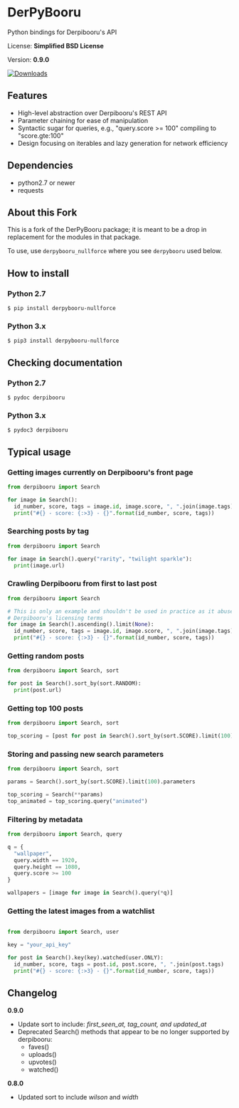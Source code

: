 # DerPyBooru

Python bindings for Derpibooru's API

License: **Simplified BSD License**

Version: **0.9.0**

[![Downloads](https://pepy.tech/badge/derpybooru-nullforce)](https://pepy.tech/project/derpybooru-nullforce)

## Features

- High-level abstraction over Derpibooru's REST API
- Parameter chaining for ease of manipulation
- Syntactic sugar for queries, e.g., "query.score >= 100" compiling to "score.gte:100"
- Design focusing on iterables and lazy generation for network efficiency

## Dependencies

- python2.7 or newer
- requests

## About this Fork

This is a fork of the DerPyBooru package; it is meant to be a drop in replacement
for the modules in that package.

To use, use `derpybooru_nullforce` where you see `derpybooru` used below.

## How to install

### Python 2.7

    $ pip install derpybooru-nullforce

### Python 3.x

    $ pip3 install derpybooru-nullforce

## Checking documentation

### Python 2.7

    $ pydoc derpibooru

### Python 3.x

    $ pydoc3 derpibooru

## Typical usage

### Getting images currently on Derpibooru's front page

```python
from derpibooru import Search

for image in Search():
  id_number, score, tags = image.id, image.score, ", ".join(image.tags)
  print("#{} - score: {:>3} - {}".format(id_number, score, tags))
```

### Searching posts by tag

```python
from derpibooru import Search

for image in Search().query("rarity", "twilight sparkle"):
  print(image.url)
```

### Crawling Derpibooru from first to last post

```python
from derpibooru import Search

# This is only an example and shouldn't be used in practice as it abuses
# Derpibooru's licensing terms
for image in Search().ascending().limit(None):
  id_number, score, tags = image.id, image.score, ", ".join(image.tags)
  print("#{} - score: {:>3} - {}".format(id_number, score, tags))
```

### Getting random posts

```python
from derpibooru import Search, sort

for post in Search().sort_by(sort.RANDOM):
  print(post.url)
```

### Getting top 100 posts
```python
from derpibooru import Search, sort

top_scoring = [post for post in Search().sort_by(sort.SCORE).limit(100)]
```

### Storing and passing new search parameters

```python
from derpibooru import Search, sort

params = Search().sort_by(sort.SCORE).limit(100).parameters

top_scoring = Search(**params)
top_animated = top_scoring.query("animated")
```

### Filtering by metadata

```python
from derpibooru import Search, query

q = {
  "wallpaper",
  query.width == 1920,
  query.height == 1080,
  query.score >= 100
}

wallpapers = [image for image in Search().query(*q)]
```

### Getting the latest images from a watchlist

```python

from derpibooru import Search, user

key = "your_api_key"

for post in Search().key(key).watched(user.ONLY):
  id_number, score, tags = post.id, post.score, ", ".join(post.tags)
  print("#{} - score: {:>3} - {}".format(id_number, score, tags))
```

## Changelog

**0.9.0**

* Update sort to include: *first_seen_at, tag_count, and updated_at*
* Deprecated Search() methods that appear to be no longer supported by derpibooru:
  * faves()
  * uploads()
  * upvotes()
  * watched()

**0.8.0**

* Updated sort to include *wilson* and *width*
